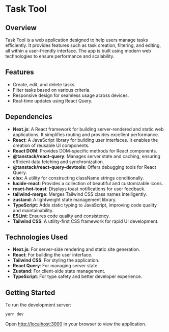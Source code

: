 # Task Tool

## Overview

Task Tool is a web application designed to help users manage tasks efficiently. It provides features such as task creation, filtering, and editing, all within a user-friendly interface. The app is built using modern web technologies to ensure performance and scalability.

## Features

- Create, edit, and delete tasks.
- Filter tasks based on various criteria.
- Responsive design for seamless usage across devices.
- Real-time updates using React Query.

## Dependencies

- **Next.js**: A React framework for building server-rendered and static web applications. It simplifies routing and provides excellent performance.
- **React**: A JavaScript library for building user interfaces. It enables the creation of reusable UI components.
- **React DOM**: Provides DOM-specific methods for React components.
- **@tanstack/react-query**: Manages server state and caching, ensuring efficient data fetching and synchronization.
- **@tanstack/react-query-devtools**: Offers debugging tools for React Query.
- **clsx**: A utility for constructing className strings conditionally.
- **lucide-react**: Provides a collection of beautiful and customizable icons.
- **react-hot-toast**: Displays toast notifications for user feedback.
- **tailwind-merge**: Merges Tailwind CSS class names intelligently.
- **zustand**: A lightweight state management library.
- **TypeScript**: Adds static typing to JavaScript, improving code quality and maintainability.
- **ESLint**: Ensures code quality and consistency.
- **Tailwind CSS**: A utility-first CSS framework for rapid UI development.

## Technologies Used

- **Next.js**: For server-side rendering and static site generation.
- **React**: For building the user interface.
- **Tailwind CSS**: For styling the application.
- **React Query**: For managing server state.
- **Zustand**: For client-side state management.
- **TypeScript**: For type safety and better developer experience.

## Getting Started

To run the development server:

```bash
yarn dev
```

Open [http://localhost:3000](http://localhost:3000) in your browser to view the application.
